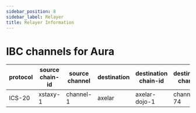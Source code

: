 ```yaml
---
sidebar_position: 8
sidebar_label: Relayer
title: Relayer Information
---
```


# IBC channels for Aura

| protocol | source chain-id | source channel | destination | destination chain-id | destination channel |
|-----------------|-----------------|----------------|-------------|----------------------|---------------------|
| ICS-20     | xstaxy-1        | channel-1      | axelar      | axelar-dojo-1        | channel-74          |

